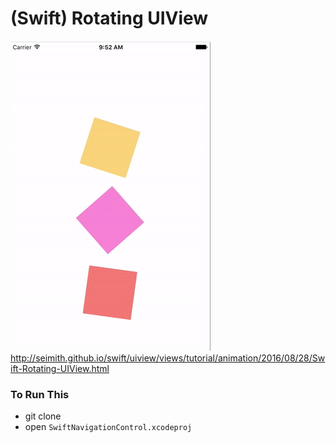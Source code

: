 # (Swift) Rotating UIView

![alt text](https://raw.githubusercontent.com/seimith/seimith.github.io/master/_assets/2016-08-28-assets/RotatingUIViewSmall.gif "Creating a single page application")
http://seimith.github.io/swift/uiview/views/tutorial/animation/2016/08/28/Swift-Rotating-UIView.html

### To Run This

- git clone
- open `SwiftNavigationControl.xcodeproj`
